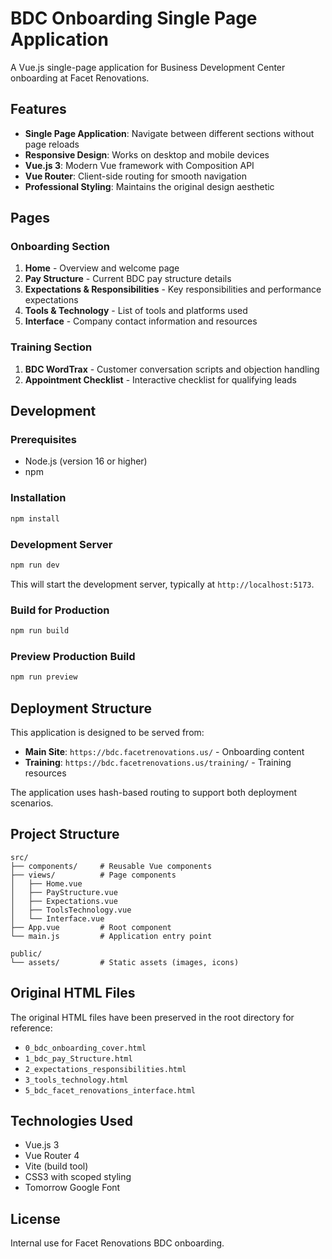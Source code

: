 # BDC Onboarding Single Page Application

A Vue.js single-page application for Business Development Center onboarding at Facet Renovations.

## Features

- **Single Page Application**: Navigate between different sections without page reloads
- **Responsive Design**: Works on desktop and mobile devices
- **Vue.js 3**: Modern Vue framework with Composition API
- **Vue Router**: Client-side routing for smooth navigation
- **Professional Styling**: Maintains the original design aesthetic

## Pages

### Onboarding Section
1. **Home** - Overview and welcome page
2. **Pay Structure** - Current BDC pay structure details
3. **Expectations & Responsibilities** - Key responsibilities and performance expectations
4. **Tools & Technology** - List of tools and platforms used
5. **Interface** - Company contact information and resources

### Training Section
1. **BDC WordTrax** - Customer conversation scripts and objection handling
2. **Appointment Checklist** - Interactive checklist for qualifying leads

## Development

### Prerequisites

- Node.js (version 16 or higher)
- npm

### Installation

```bash
npm install
```

### Development Server

```bash
npm run dev
```

This will start the development server, typically at `http://localhost:5173`.

### Build for Production

```bash
npm run build
```

### Preview Production Build

```bash
npm run preview
```

## Deployment Structure

This application is designed to be served from:

- **Main Site**: `https://bdc.facetrenovations.us/` - Onboarding content
- **Training**: `https://bdc.facetrenovations.us/training/` - Training resources

The application uses hash-based routing to support both deployment scenarios.

## Project Structure

```
src/
├── components/     # Reusable Vue components
├── views/          # Page components
│   ├── Home.vue
│   ├── PayStructure.vue
│   ├── Expectations.vue
│   ├── ToolsTechnology.vue
│   └── Interface.vue
├── App.vue         # Root component
└── main.js         # Application entry point

public/
└── assets/         # Static assets (images, icons)
```

## Original HTML Files

The original HTML files have been preserved in the root directory for reference:
- `0_bdc_onboarding_cover.html`
- `1_bdc_pay_Structure.html`
- `2_expectations_responsibilities.html`
- `3_tools_technology.html`
- `5_bdc_facet_renovations_interface.html`

## Technologies Used

- Vue.js 3
- Vue Router 4
- Vite (build tool)
- CSS3 with scoped styling
- Tomorrow Google Font

## License

Internal use for Facet Renovations BDC onboarding.

